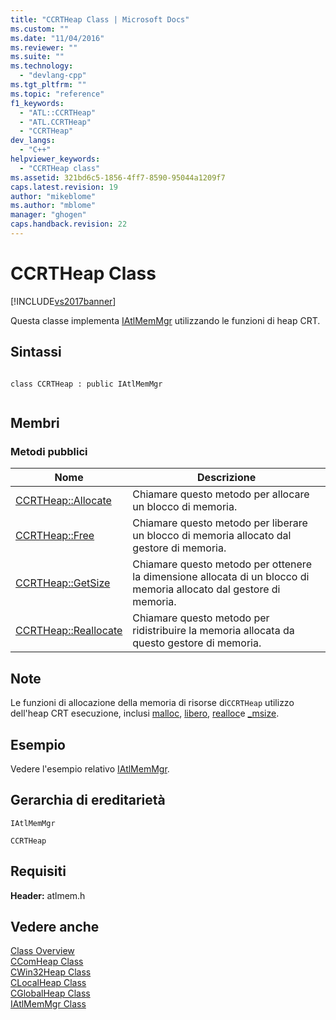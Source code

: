 ```yaml
---
title: "CCRTHeap Class | Microsoft Docs"
ms.custom: ""
ms.date: "11/04/2016"
ms.reviewer: ""
ms.suite: ""
ms.technology: 
  - "devlang-cpp"
ms.tgt_pltfrm: ""
ms.topic: "reference"
f1_keywords: 
  - "ATL::CCRTHeap"
  - "ATL.CCRTHeap"
  - "CCRTHeap"
dev_langs: 
  - "C++"
helpviewer_keywords: 
  - "CCRTHeap class"
ms.assetid: 321bd6c5-1856-4ff7-8590-95044a1209f7
caps.latest.revision: 19
author: "mikeblome"
ms.author: "mblome"
manager: "ghogen"
caps.handback.revision: 22
---
```

# CCRTHeap Class
[!INCLUDE[vs2017banner](../../assembler/inline/includes/vs2017banner.md)]

Questa classe implementa [IAtlMemMgr](../../atl/reference/iatlmemmgr-class.md) utilizzando le funzioni di heap CRT.  
  
## Sintassi  
  
```  
  
class CCRTHeap : public IAtlMemMgr  
  
```  
  
## Membri  
  
### Metodi pubblici  
  
|Nome|Descrizione|  
|----------|-----------------|  
|[CCRTHeap::Allocate](../Topic/CCRTHeap::Allocate.md)|Chiamare questo metodo per allocare un blocco di memoria.|  
|[CCRTHeap::Free](../Topic/CCRTHeap::Free.md)|Chiamare questo metodo per liberare un blocco di memoria allocato dal gestore di memoria.|  
|[CCRTHeap::GetSize](../Topic/CCRTHeap::GetSize.md)|Chiamare questo metodo per ottenere la dimensione allocata di un blocco di memoria allocato dal gestore di memoria.|  
|[CCRTHeap::Reallocate](../Topic/CCRTHeap::Reallocate.md)|Chiamare questo metodo per ridistribuire la memoria allocata da questo gestore di memoria.|  
  
## Note  
 Le funzioni di allocazione della memoria di risorse di`CCRTHeap` utilizzo dell'heap CRT esecuzione, inclusi [malloc](../../c-runtime-library/reference/malloc.md), [libero](../../c-runtime-library/reference/free.md), [realloc](../../c-runtime-library/reference/realloc.md)e [\_msize](../../c-runtime-library/reference/msize.md).  
  
## Esempio  
 Vedere l'esempio relativo [IAtlMemMgr](../../atl/reference/iatlmemmgr-class.md).  
  
## Gerarchia di ereditarietà  
 `IAtlMemMgr`  
  
 `CCRTHeap`  
  
## Requisiti  
 **Header:** atlmem.h  
  
## Vedere anche  
 [Class Overview](../../atl/atl-class-overview.md)   
 [CComHeap Class](../../atl/reference/ccomheap-class.md)   
 [CWin32Heap Class](../../atl/reference/cwin32heap-class.md)   
 [CLocalHeap Class](../../atl/reference/clocalheap-class.md)   
 [CGlobalHeap Class](../../atl/reference/cglobalheap-class.md)   
 [IAtlMemMgr Class](../../atl/reference/iatlmemmgr-class.md)